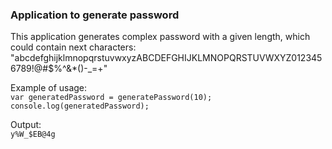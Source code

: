 ### Application to generate password

This application generates complex password with a given length, which could contain next characters:   
"abcdefghijklmnopqrstuvwxyzABCDEFGHIJKLMNOPQRSTUVWXYZ0123456789!@#$%^&*()-_=+"

Example of usage:  
`var generatedPassword = generatePassword(10);
console.log(generatedPassword);`

Output:  
`y%W_$EB@4g`